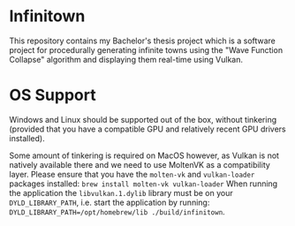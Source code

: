 # Infinitown
This repository contains my Bachelor's thesis project which is a software project for procedurally generating infinite towns using the "Wave Function Collapse" algorithm and displaying them real-time using Vulkan.

# OS Support
Windows and Linux should be supported out of the box, without tinkering (provided that you have a compatible GPU and relatively recent GPU drivers installed).

Some amount of tinkering is required on MacOS however, as Vulkan is not natively available there and we need to use MoltenVK as a compatibility layer.
Please ensure that you have the `molten-vk` and `vulkan-loader` packages installed: `brew install molten-vk vulkan-loader`
When running the application the `libvulkan.1.dylib` library must be on your `DYLD_LIBRARY_PATH`, i.e. start the application by running: `DYLD_LIBRARY_PATH=/opt/homebrew/lib ./build/infinitown`.
